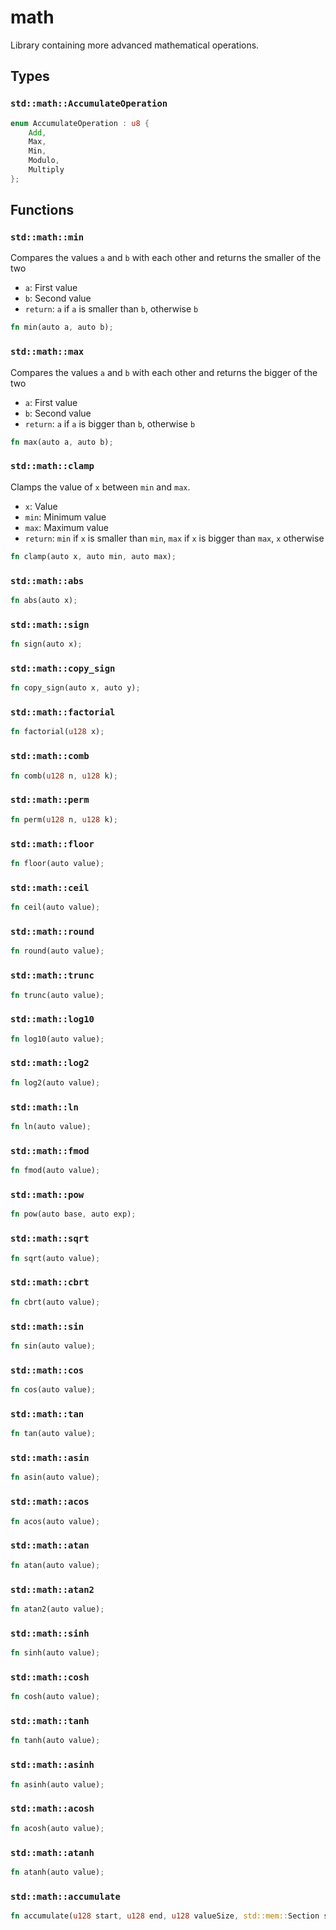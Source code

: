 # math
Library containing more advanced mathematical operations.


## Types

### `std::math::AccumulateOperation`

```rust
enum AccumulateOperation : u8 {
    Add,
    Max,
    Min,
    Modulo,
    Multiply
};
```


## Functions

### `std::math::min`

Compares the values `a` and `b` with each other and returns the smaller of the two
- `a`: First value
- `b`: Second value
- `return`: `a` if `a` is smaller than `b`, otherwise `b`


```rust
fn min(auto a, auto b);
```

### `std::math::max`

Compares the values `a` and `b` with each other and returns the bigger of the two
- `a`: First value
- `b`: Second value
- `return`: `a` if `a` is bigger than `b`, otherwise `b`


```rust
fn max(auto a, auto b);
```

### `std::math::clamp`

Clamps the value of `x` between `min` and `max`.
- `x`: Value
- `min`: Minimum value
- `max`: Maximum value
- `return`: `min` if `x` is smaller than `min`, `max` if `x` is bigger than `max`, `x` otherwise


```rust
fn clamp(auto x, auto min, auto max);
```

### `std::math::abs`


```rust
fn abs(auto x);
```

### `std::math::sign`


```rust
fn sign(auto x);
```

### `std::math::copy_sign`


```rust
fn copy_sign(auto x, auto y);
```

### `std::math::factorial`


```rust
fn factorial(u128 x);
```

### `std::math::comb`


```rust
fn comb(u128 n, u128 k);
```

### `std::math::perm`


```rust
fn perm(u128 n, u128 k);
```

### `std::math::floor`


```rust
fn floor(auto value);
```

### `std::math::ceil`


```rust
fn ceil(auto value);
```

### `std::math::round`


```rust
fn round(auto value);
```

### `std::math::trunc`


```rust
fn trunc(auto value);
```

### `std::math::log10`


```rust
fn log10(auto value);
```

### `std::math::log2`


```rust
fn log2(auto value);
```

### `std::math::ln`


```rust
fn ln(auto value);
```

### `std::math::fmod`


```rust
fn fmod(auto value);
```

### `std::math::pow`


```rust
fn pow(auto base, auto exp);
```

### `std::math::sqrt`


```rust
fn sqrt(auto value);
```

### `std::math::cbrt`


```rust
fn cbrt(auto value);
```

### `std::math::sin`


```rust
fn sin(auto value);
```

### `std::math::cos`


```rust
fn cos(auto value);
```

### `std::math::tan`


```rust
fn tan(auto value);
```

### `std::math::asin`


```rust
fn asin(auto value);
```

### `std::math::acos`


```rust
fn acos(auto value);
```

### `std::math::atan`


```rust
fn atan(auto value);
```

### `std::math::atan2`


```rust
fn atan2(auto value);
```

### `std::math::sinh`


```rust
fn sinh(auto value);
```

### `std::math::cosh`


```rust
fn cosh(auto value);
```

### `std::math::tanh`


```rust
fn tanh(auto value);
```

### `std::math::asinh`


```rust
fn asinh(auto value);
```

### `std::math::acosh`


```rust
fn acosh(auto value);
```

### `std::math::atanh`


```rust
fn atanh(auto value);
```

### `std::math::accumulate`


```rust
fn accumulate(u128 start, u128 end, u128 valueSize, std::mem::Section section, std::math::AccumulateOperation operation, std::mem::Endian endian);
```

